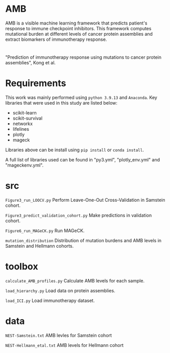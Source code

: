 # AMB
AMB is a visible machine learning framework that predicts patient's response to immune checkpoint inhibitors. This framework computes mutational burden at different levels of cancer protein assemblies and extract biomarkers of immunotherapy response.

# 
"Prediction of immunotherapy response using mutations to cancer protein assemblies", Kong et al.

# Requirements
This work was mainly performed using `python 3.9.13` and `Anaconda`. Key libraries that were used in this study are listed below:

- scikit-learn
- scikit-survival
- networkx
- lifelines
- plotly
- mageck

Libraries above can be install using `pip install` or `conda install`.

A full list of libraries used can be found in "py3.yml", "plotly_env.yml" and "mageckenv.yml".


# src
`Figure3_run_LOOCV.py` Perform Leave-One-Out Cross-Validation in Samstein cohort.

`Figure3_predict_validation_cohort.py` Make predictions in validation cohort.

`Figure6_run_MAGeCK.py` Run MAGeCK.

`mutation_distribution` Distribution of mutation burdens and AMB levels in Samstein and Hellmann cohorts.


# toolbox
`calculate_AMB_profiles.py` Calculate AMB levels for each sample.

`load_hierarchy.py` Load data on protein assemblies.

`load_ICI.py` Load immunotherapy dataset.

# data
`NEST-Samstein.txt` AMB levles for Samstein cohort

`NEST-Hellmann_etal.txt` AMB levels for Hellmann cohort
